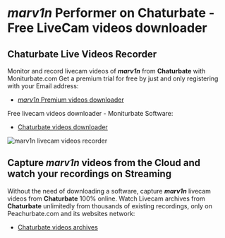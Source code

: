 # _marv1n_ Performer on Chaturbate - Free LiveCam videos downloader

## Chaturbate Live Videos Recorder

Monitor and record livecam videos of **_marv1n_** from **Chaturbate** with Moniturbate.com
Get a premium trial for free by just and only registering with your Email address:
* [_marv1n_ Premium videos downloader](https://moniturbate.com/request-demo-licence-key.html)

Free livecam videos downloader - Moniturbate Software:
* [Chaturbate videos downloader](https://moniturbate.com/moniturbate-download-software.html)

![_marv1n_ livecam videos recorder](https://peachurnet.com/templates/moniturbate-software.png)


## Capture _marv1n_ videos from the Cloud and watch your recordings on Streaming

Without the need of downloading a software, capture **_marv1n_** livecam videos from **Chaturbate** 100% online.
Watch Livecam archives from **Chaturbate** unlimitedly from thousands of existing recordings, only on Peachurbate.com and its websites network:
* [Chaturbate videos archives](https://peachurnet.com/)